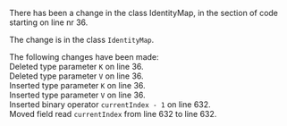 There has been a change in the class IdentityMap, in the section of code starting on line nr 36.
  
The change is in the class ```IdentityMap```.
  
The following changes have been made:  
Deleted type parameter ```K``` on line 36.  
Deleted type parameter ```V``` on line 36.  
Inserted type parameter ```K``` on line 36.  
Inserted type parameter ```V``` on line 36.  
Inserted binary operator ```currentIndex - 1``` on line 632.  
Moved field read ```currentIndex``` from line 632 to line 632.  
